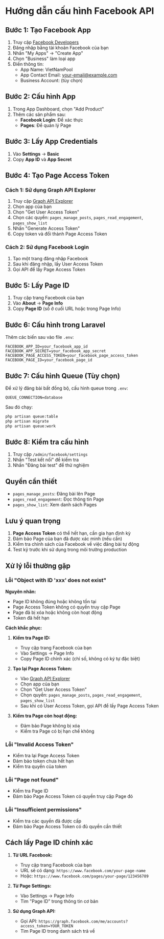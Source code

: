 # Hướng dẫn cấu hình Facebook API

## Bước 1: Tạo Facebook App

1. Truy cập [Facebook Developers](https://developers.facebook.com/)
2. Đăng nhập bằng tài khoản Facebook của bạn
3. Nhấn "My Apps" → "Create App"
4. Chọn "Business" làm loại app
5. Điền thông tin:
   - App Name: VietNamPool
   - App Contact Email: your-email@example.com
   - Business Account: (tùy chọn)

## Bước 2: Cấu hình App

1. Trong App Dashboard, chọn "Add Product"
2. Thêm các sản phẩm sau:
   - **Facebook Login**: Để xác thực
   - **Pages**: Để quản lý Page

## Bước 3: Lấy App Credentials

1. Vào **Settings** → **Basic**
2. Copy **App ID** và **App Secret**

## Bước 4: Tạo Page Access Token

### Cách 1: Sử dụng Graph API Explorer
1. Truy cập [Graph API Explorer](https://developers.facebook.com/tools/explorer/)
2. Chọn app của bạn
3. Chọn "Get User Access Token"
4. Chọn các quyền: `pages_manage_posts`, `pages_read_engagement`, `pages_show_list`
5. Nhấn "Generate Access Token"
6. Copy token và đổi thành Page Access Token

### Cách 2: Sử dụng Facebook Login
1. Tạo một trang đăng nhập Facebook
2. Sau khi đăng nhập, lấy User Access Token
3. Gọi API để lấy Page Access Token

## Bước 5: Lấy Page ID

1. Truy cập trang Facebook của bạn
2. Vào **About** → **Page Info**
3. Copy **Page ID** (số ở cuối URL hoặc trong Page Info)

## Bước 6: Cấu hình trong Laravel

Thêm các biến sau vào file `.env`:

```env
FACEBOOK_APP_ID=your_facebook_app_id
FACEBOOK_APP_SECRET=your_facebook_app_secret
FACEBOOK_PAGE_ACCESS_TOKEN=your_facebook_page_access_token
FACEBOOK_PAGE_ID=your_facebook_page_id
```

## Bước 7: Cấu hình Queue (Tùy chọn)

Để xử lý đăng bài bất đồng bộ, cấu hình queue trong `.env`:

```env
QUEUE_CONNECTION=database
```

Sau đó chạy:
```bash
php artisan queue:table
php artisan migrate
php artisan queue:work
```

## Bước 8: Kiểm tra cấu hình

1. Truy cập `/admin/facebook/settings`
2. Nhấn "Test kết nối" để kiểm tra
3. Nhấn "Đăng bài test" để thử nghiệm

## Quyền cần thiết

- `pages_manage_posts`: Đăng bài lên Page
- `pages_read_engagement`: Đọc thông tin Page
- `pages_show_list`: Xem danh sách Pages

## Lưu ý quan trọng

1. **Page Access Token** có thể hết hạn, cần gia hạn định kỳ
2. Đảm bảo Page của bạn đã được xác minh (nếu cần)
3. Kiểm tra chính sách của Facebook về việc đăng bài tự động
4. Test kỹ trước khi sử dụng trong môi trường production

## Xử lý lỗi thường gặp

### Lỗi "Object with ID 'xxx' does not exist"
**Nguyên nhân:**
- Page ID không đúng hoặc không tồn tại
- Page Access Token không có quyền truy cập Page
- Page đã bị xóa hoặc không còn hoạt động
- Token đã hết hạn

**Cách khắc phục:**
1. **Kiểm tra Page ID:**
   - Truy cập trang Facebook của bạn
   - Vào Settings → Page Info
   - Copy Page ID chính xác (chỉ số, không có ký tự đặc biệt)

2. **Tạo lại Page Access Token:**
   - Vào [Graph API Explorer](https://developers.facebook.com/tools/explorer/)
   - Chọn app của bạn
   - Chọn "Get User Access Token"
   - Chọn quyền: `pages_manage_posts`, `pages_read_engagement`, `pages_show_list`
   - Sau khi có User Access Token, gọi API để lấy Page Access Token

3. **Kiểm tra Page còn hoạt động:**
   - Đảm bảo Page không bị xóa
   - Kiểm tra Page có bị hạn chế không

### Lỗi "Invalid Access Token"
- Kiểm tra lại Page Access Token
- Đảm bảo token chưa hết hạn
- Kiểm tra quyền của token

### Lỗi "Page not found"
- Kiểm tra Page ID
- Đảm bảo Page Access Token có quyền truy cập Page đó

### Lỗi "Insufficient permissions"
- Kiểm tra các quyền đã được cấp
- Đảm bảo Page Access Token có đủ quyền cần thiết

## Cách lấy Page ID chính xác

1. **Từ URL Facebook:**
   - Truy cập trang Facebook của bạn
   - URL sẽ có dạng: `https://www.facebook.com/your-page-name`
   - Hoặc: `https://www.facebook.com/pages/your-page/123456789`

2. **Từ Page Settings:**
   - Vào Settings → Page Info
   - Tìm "Page ID" trong thông tin cơ bản

3. **Sử dụng Graph API:**
   - Gọi API: `https://graph.facebook.com/me/accounts?access_token=YOUR_TOKEN`
   - Tìm Page ID trong danh sách trả về
